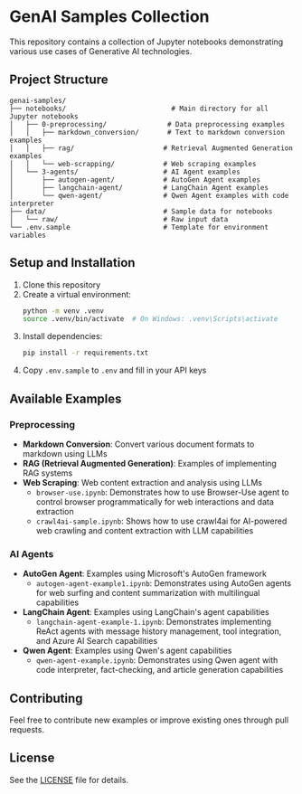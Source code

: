 # GenAI Samples Collection

This repository contains a collection of Jupyter notebooks demonstrating various use cases of Generative AI technologies.

## Project Structure

```
genai-samples/
├── notebooks/                          # Main directory for all Jupyter notebooks
│   ├── 0-preprocessing/               # Data preprocessing examples
│   │   ├── markdown_conversion/       # Text to markdown conversion examples
│   │   ├── rag/                      # Retrieval Augmented Generation examples
│   │   └── web-scrapping/            # Web scraping examples
│   └── 3-agents/                     # AI Agent examples
│       ├── autogen-agent/            # AutoGen Agent examples
│       ├── langchain-agent/          # LangChain Agent examples
│       └── qwen-agent/               # Qwen Agent examples with code interpreter
├── data/                             # Sample data for notebooks
│   └── raw/                          # Raw input data
└── .env.sample                       # Template for environment variables
```

## Setup and Installation

1. Clone this repository
2. Create a virtual environment:
   ```bash
   python -m venv .venv
   source .venv/bin/activate  # On Windows: .venv\Scripts\activate
   ```
3. Install dependencies:
   ```bash
   pip install -r requirements.txt
   ```
4. Copy `.env.sample` to `.env` and fill in your API keys

## Available Examples

### Preprocessing
- **Markdown Conversion**: Convert various document formats to markdown using LLMs
- **RAG (Retrieval Augmented Generation)**: Examples of implementing RAG systems
- **Web Scraping**: Web content extraction and analysis using LLMs
  - `browser-use.ipynb`: Demonstrates how to use Browser-Use agent to control browser programmatically for web interactions and data extraction
  - `crawl4ai-sample.ipynb`: Shows how to use crawl4ai for AI-powered web crawling and content extraction with LLM capabilities

### AI Agents
- **AutoGen Agent**: Examples using Microsoft's AutoGen framework
  - `autogen-agent-example1.ipynb`: Demonstrates using AutoGen agents for web surfing and content summarization with multilingual capabilities
- **LangChain Agent**: Examples using LangChain's agent capabilities
  - `langchain-agent-example-1.ipynb`: Demonstrates implementing ReAct agents with message history management, tool integration, and Azure AI Search capabilities
- **Qwen Agent**: Examples using Qwen's agent capabilities
  - `qwen-agent-example.ipynb`: Demonstrates using Qwen agent with code interpreter, fact-checking, and article generation capabilities

## Contributing

Feel free to contribute new examples or improve existing ones through pull requests.

## License

See the [LICENSE](LICENSE) file for details.
